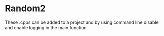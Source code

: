 # Random2
These .cpps can be added to a project and by using command line disable and enable logging in the main function
